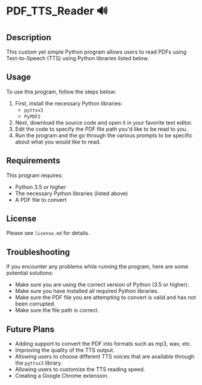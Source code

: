 # PDF_TTS_Reader 🔊

## Description

This custom yet simple Python program allows users to read PDFs using Text-to-Speech (TTS) using Python libraries listed below.

## Usage

To use this program, follow the steps below:

1. First, install the necessary Python libraries:
    - `pyttsx3`
    - `PyPDF2`
2. Next, download the source code and open it in your favorite text editor.
3. Edit the code to specify the PDF file path you'd like to be read to you.
4. Run the program and the go through the various prompts to be specific about what you would like to read.

## Requirements

This program requires:

- Python 3.5 or higher
- The necessary Python libraries (listed above)
- A PDF file to convert

## License
Please see `license.md` for details.

## Troubleshooting

If you encounter any problems while running the program, here are some potential solutions:

- Make sure you are using the correct version of Python (3.5 or higher).
- Make sure you have installed all required Python libraries.
- Make sure the PDF file you are attempting to convert is valid and has not been corrupted.
- Make sure the file path is correct.

## Future Plans

- Adding support to convert the PDF into formats such as mp3, wav, etc.
- Improving the quality of the TTS output.
- Allowing users to choose different TTS voices that are available through the `pyttsx3` library.
- Allowing users to customize the TTS reading speed.
- Creating a Google Chrome extension.